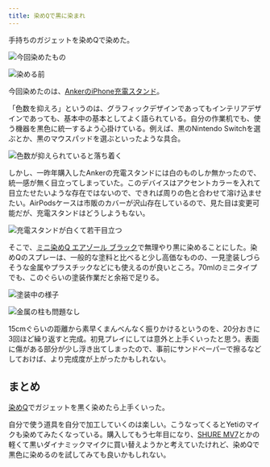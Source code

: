 ```yaml
---
title: 染めQで黒に染まれ
---
```

手持ちのガジェットを染めQで染めた。

![](https://lh6.googleusercontent.com/YdIAtKOMonbju9H3_AmOalB1q6fFDZlCL2K0AMePTxA2uQZMhlVNFxT5DITTMLjCz3FRVbNJXRh880iLuqRejAQFCe3RjxXcHqofKLbyls0ZVtYNJa5OWLbnfwpLKE6PMyJydRBWb0RIr-9AdSEBsA "今回染めたもの")

![](https://lh5.googleusercontent.com/m3I8GRZZpCtxWba6749EPu0FlJZHN6yYPY4dIxg9BvIWn6xRkZmZv7DBS4_6s9pHg7DCb8GP8RAhvFPheaMAftRA3D55hm7nzm8BBuEvh_UXwhm6MLrRL1MF_WM7AeK7YQ9bALJ1GgzyrjzwOHsYFg "染める前")

今回染めたのは、[AnkerのiPhone充電スタンド](https://r7kamura.com/articles/2021-09-06-anker-iphone-stand)。

「色数を抑えろ」というのは、グラフィックデザインであってもインテリアデザインであっても、基本中の基本としてよく語られている。自分の作業机でも、使う機器を黒色に統一するよう心掛けている。例えば、黒のNintendo Switchを選ぶとか、黒のマウスパッドを選ぶといったような具合。

![](https://lh6.googleusercontent.com/hX839o6_tRov8Xheb1nVbkkuO2-TYNrVrpBmNNsJVOHG33wxCHXZ6gpMeahjzX2fCxKEKYKwMowebvdgjldwdyeaaoQf6YN0zWx65fBykMxcxqUlBkKRvZeP_JMRrzt7YxHyyIneq8YDbRZHw1wEug "色数が抑えられていると落ち着く")

しかし、一昨年購入したAnkerの充電スタンドには白のものしか無かったので、統一感が無く目立ってしまっていた。このデバイスはアクセントカラーを入れて目立たせたいような存在ではないので、できれば周りの色と合わせて溶け込ませたい。AirPodsケースは市販のカバーが沢山存在しているので、見た目は変更可能だが、充電スタンドはどうしようもない。

![](https://lh5.googleusercontent.com/vhLV-jO51ZvEbQJkpzEI_mRBFzXFciQ6BarOVVTOA2g-kOUKSE55aR5LpJJe0xalbuSYPpx3pjIwjW94HRLgO_WQei4D8X3fKj5wHbPYO2JIZNXP5ZKCnAP8ndj3hrotv1TqwlHKgGi4VCHQ2BWXrA "充電スタンドが白くて若干目立つ")

そこで、[ミニ染めQ エアゾール ブラック](https://www.amazon.co.jp/dp/B003QMFUKO)で無理やり黒に染めることにした。染めQのスプレーは、一般的な塗料と比べると少し高価なものの、一見塗装しづらそうな金属やプラスチックなどにも使えるのが良いところ。70mlのミニタイプでも、このぐらいの塗装作業だと余裕で足りる。

![](https://lh4.googleusercontent.com/0N3sk35oUhRHrJmjdpCtiENtK0fs7Uq0o1oKv8Cd6G4Ah9eMSz7wVscRBNAe9EWG0Ff3Lc7VhpOCZZPUtnsv_2KySC34XVGgV8iDIj1ZMJyIdSyezsQ_DM09sZPOuMBPWIl6MRs55XRMGuCwba_Xug "塗装中の様子")

![](https://lh4.googleusercontent.com/innTFmCBIJnuTdqHtflX4JflSFptsVOthaRzaT9ejDsfbAoIftqgYcyyTOB1P5YrQXFJAab1bhU62SLYXtcUEPtln9DqjRIqpf6tva1s2V7Og9YZfBqLbN4I1r2rtVLremFyHrgLCVhvqRIGRd5Ngg "金属の柱も問題なし")

15cmぐらいの距離から素早くまんべんなく振りかけるというのを、20分おきに3回ほど繰り返すと完成。初見プレイにしては意外と上手くいったと思う。表面に傷がある部分が少し浮き出てしまったので、事前にサンドペーパーで擦るなどしておけば、より完成度が上がったかもしれない。

まとめ
---

[染めQ](https://www.amazon.co.jp/dp/B003QMFUKO)でガジェットを黒く染めたら上手くいった。

自分で使う道具を自分で加工していくのは楽しい。こうなってくるとYetiのマイクも染めてみたくなっている。購入してもう七年目になり、[SHURE MV7](https://www.amazon.co.jp/dp/B08KY7G1GV)とかの軽くて黒いダイナミックマイクに買い替えようかと考えていたけれど、染めQで黒色に染めるのを試してみても良いかもしれない。
